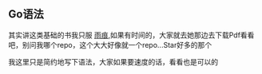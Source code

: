 ## Go语法

其实讲这类基础的书我只服 [雨痕](https://github.com/qyuhen),如果有时间的，大家就去她那边去下载Pdf看看吧，别问我哪个repo，这个大大好像就一个repo...Star好多的那个

我这里只是简约地写下语法，大家如果要速度的话，看看也是可以的
